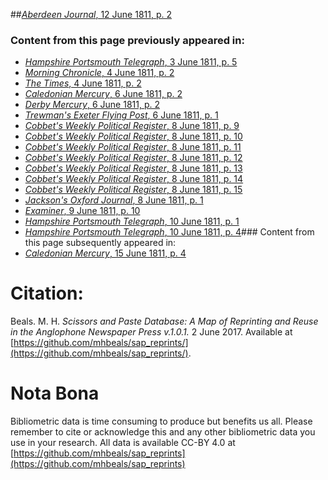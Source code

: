 ##[*Aberdeen Journal*, 12 June 1811, p. 2](https://mhbeals.github.io/sap_html/Aberdeen-Journal/Aberdeen-Journal-12-June-1811-p-2)

### Content from this page previously appeared in:
+ [*Hampshire Portsmouth Telegraph*, 3 June 1811, p. 5](https://mhbeals.github.io/sap_html/Hampshire-Portsmouth-Telegraph/Hampshire-Portsmouth-Telegraph-3-June-1811-p-5)
+ [*Morning Chronicle*, 4 June 1811, p. 2](https://mhbeals.github.io/sap_html/Morning-Chronicle/Morning-Chronicle-4-June-1811-p-2)
+ [*The Times*, 4 June 1811, p. 2](https://mhbeals.github.io/sap_html/The-Times/The-Times-4-June-1811-p-2)
+ [*Caledonian Mercury*, 6 June 1811, p. 2](https://mhbeals.github.io/sap_html/Caledonian-Mercury/Caledonian-Mercury-6-June-1811-p-2)
+ [*Derby Mercury*, 6 June 1811, p. 2](https://mhbeals.github.io/sap_html/Derby-Mercury/Derby-Mercury-6-June-1811-p-2)
+ [*Trewman's Exeter Flying Post*, 6 June 1811, p. 1](https://mhbeals.github.io/sap_html/Trewman's-Exeter-Flying-Post/Trewman's-Exeter-Flying-Post-6-June-1811-p-1)
+ [*Cobbet's Weekly Political Register*, 8 June 1811, p. 9](https://mhbeals.github.io/sap_html/Cobbet's-Weekly-Political-Register/Cobbet's-Weekly-Political-Register-8-June-1811-p-9)
+ [*Cobbet's Weekly Political Register*, 8 June 1811, p. 10](https://mhbeals.github.io/sap_html/Cobbet's-Weekly-Political-Register/Cobbet's-Weekly-Political-Register-8-June-1811-p-10)
+ [*Cobbet's Weekly Political Register*, 8 June 1811, p. 11](https://mhbeals.github.io/sap_html/Cobbet's-Weekly-Political-Register/Cobbet's-Weekly-Political-Register-8-June-1811-p-11)
+ [*Cobbet's Weekly Political Register*, 8 June 1811, p. 12](https://mhbeals.github.io/sap_html/Cobbet's-Weekly-Political-Register/Cobbet's-Weekly-Political-Register-8-June-1811-p-12)
+ [*Cobbet's Weekly Political Register*, 8 June 1811, p. 13](https://mhbeals.github.io/sap_html/Cobbet's-Weekly-Political-Register/Cobbet's-Weekly-Political-Register-8-June-1811-p-13)
+ [*Cobbet's Weekly Political Register*, 8 June 1811, p. 14](https://mhbeals.github.io/sap_html/Cobbet's-Weekly-Political-Register/Cobbet's-Weekly-Political-Register-8-June-1811-p-14)
+ [*Cobbet's Weekly Political Register*, 8 June 1811, p. 15](https://mhbeals.github.io/sap_html/Cobbet's-Weekly-Political-Register/Cobbet's-Weekly-Political-Register-8-June-1811-p-15)
+ [*Jackson's Oxford Journal*, 8 June 1811, p. 1](https://mhbeals.github.io/sap_html/Jackson's-Oxford-Journal/Jackson's-Oxford-Journal-8-June-1811-p-1)
+ [*Examiner*, 9 June 1811, p. 10](https://mhbeals.github.io/sap_html/Examiner/Examiner-9-June-1811-p-10)
+ [*Hampshire Portsmouth Telegraph*, 10 June 1811, p. 1](https://mhbeals.github.io/sap_html/Hampshire-Portsmouth-Telegraph/Hampshire-Portsmouth-Telegraph-10-June-1811-p-1)
+ [*Hampshire Portsmouth Telegraph*, 10 June 1811, p. 4](https://mhbeals.github.io/sap_html/Hampshire-Portsmouth-Telegraph/Hampshire-Portsmouth-Telegraph-10-June-1811-p-4)### Content from this page subsequently appeared in:
+ [*Caledonian Mercury*, 15 June 1811, p. 4](https://mhbeals.github.io/sap_html/Caledonian-Mercury/Caledonian-Mercury-15-June-1811-p-4)
                    
# Citation: 

Beals. M. H. *Scissors and Paste Database: A Map of Reprinting and Reuse in the Anglophone Newspaper Press v.1.0.1.* 2 June 2017. Available at [https://github.com/mhbeals/sap_reprints/](https://github.com/mhbeals/sap_reprints/). 
                    
# Nota Bona

Bibliometric data is time consuming to produce but benefits us all. Please remember to cite or acknowledge this and any other bibliometric data you use in your research. All data is available CC-BY 4.0 at [https://github.com/mhbeals/sap_reprints](https://github.com/mhbeals/sap_reprints)